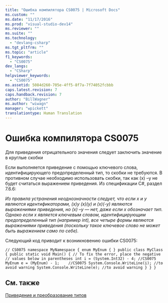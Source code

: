 ```yaml
---
title: "Ошибка компилятора CS0075 | Microsoft Docs"
ms.custom: ""
ms.date: "11/17/2016"
ms.prod: "visual-studio-dev14"
ms.reviewer: ""
ms.suite: ""
ms.technology: 
  - "devlang-csharp"
ms.tgt_pltfrm: ""
ms.topic: "article"
f1_keywords: 
  - "CS0075"
dev_langs: 
  - "CSharp"
helpviewer_keywords: 
  - "CS0075"
ms.assetid: 5084d260-705e-4ff5-8f7a-7f74052fcbbb
caps.latest.revision: 7
caps.handback.revision: 7
author: "BillWagner"
ms.author: "wiwagn"
manager: "wpickett"
translationtype: Human Translation
---
```

# Ошибка компилятора CS0075
Для приведения отрицательного значения следует заключить значение в круглые скобки  
  
 Если выполняется приведение с помощью ключевого слова, идентифицирующего предопределенный тип, то скобки не требуются. В противном случае необходимо использовать скобки, так как \(x\) –y не будет считаться выражением приведения. Из спецификации C\#, раздел 7.6.6:  
  
 *Из правила устранения неоднозначности следует, что если x и y являются идентификаторами, \(x\)y \(x\)\(y\) и \(x\)\(\-y\) являются выражениями приведения, но \(x\) –y — нет, даже если x обозначает тип. Однако если x является ключевым словом, идентифицирующим предопределенный тип \(например int\), все четыре формы являются выражениями приведения \(поскольку такое ключевое слово не может быть выражением само по себе\).*  
  
 Следующий код приводит к возникновению ошибки CS0075:  
  
```  
// CS0075 namespace MyNamespace { enum MyEnum { } public class MyClass { public static void Main() { // To fix the error, place the negative // values below in parentheses int i = (System.Int32) - 4; //CS0075 MyEnum e = (MyEnum) - 1;    //CS0075 System.Console.WriteLine(i); //to avoid warning System.Console.WriteLine(e); //to avoid warning } } }  
```  
  
## См. также  
 [Приведение и преобразование типов](../../csharp/programming-guide/types/casting-and-type-conversions.md)
